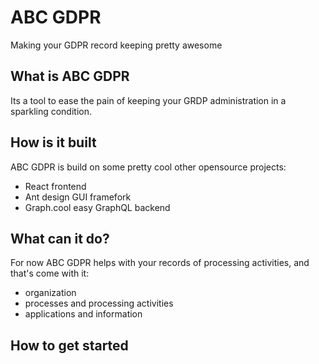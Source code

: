 # ABC GDPR
Making your GDPR record keeping pretty awesome

## What is ABC GDPR
Its a tool to ease the pain of keeping your GRDP administration in a sparkling condition.

## How is it built
ABC GDPR is build on some pretty cool other opensource projects:
* React frontend
* Ant design GUI framefork
* Graph.cool easy GraphQL backend

## What can it do?
For now ABC GDPR helps with your records of processing activities, and that's come with it:
* organization
* processes and processing activities
* applications and information

## How to get started

